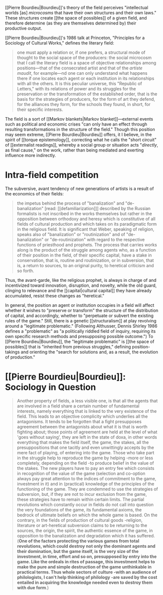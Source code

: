 [[Pierre Bourdieu|Bourdieu]]'s theory of the field perceives "intellectual worlds [as] _microcosms_ that have their own structures and their own laws." These structures create [[the space of possibles]] of a given field, and therefore determine (as they are themselves determined by) their productive output.

[[Pierre Bourdieu|Bourdieu]]'s 1986 talk at Princeton, "Principles for a Sociology of Cultural Works," defines the literary field:

> one must apply a relation or, if one prefers, a structural mode of thought to the social space of the producers: the social microcosm that I call the literary field is a space of objective relationships among positions—that of the consecrated artist and that of the _artiste maudit_, for example—nd one can only understand what happens there if one locates each agent or each institution in its relationships with all the others. It is this peculiar universe, this "Republic of Letters," with its relations of power and its struggles for the preservation or the transformation of the established order, that is the basis for the strategies of producers, for the form of art they defend, for the alliances they form, for the schools they found, in short, for their specific interests. 

The field is a sort of [[Markov blankets|Markov blanket]]—external events such as political and economic crises "can only have an effect through resulting transformations in the structure of the field." Though this position may seem extreme, [[Pierre Bourdieu|Bourdieu]] offers, it I believe, in the spirit of [[torque epistemology]], correcting what he calls the "short circuit" of [[externalist readings]], whereby a social group or situation acts "_directly_, as final cause," on the work, rather than being mediated and exerting influence more indirectly.

# Intra-field competition

The subversive, avant tendency of new generations of artists is a result of the economics of their fields:

> the impetus behind the process of "banalization" and "de-banalization" [read: [[defamiliarization]]] described by the Russian formalists is not inscribed in the works themselves but rather in the opposition between orthodoxy and heresy which is constitutive of all fields of cultural production and which takes on its paradigmatic form in the religious field. It is significant that Weber, speaking of religion, speaks also of "banalization" or "routinization" and of "de-banalization" or "de-routinization" with regard to the respective functions of priesthood and prophets. The process that carries works along is the product of the struggle among agents who, as a function of their position in the field, of their specific capital, have a stake in conservation, that is, routine and routinization, or in subversion, that is, a return to sources, to an original purity, to heretical criticism and so forth.

Thus, the avant-garde, like the religious prophet, is always in charge of and incentivized toward innovation, disruption, and novelty, while the old guard, clinging to relevance and the [[capital|cultural capital]] they have already accumulated, resist these changes as "heretical."

In general, the position an agent or institution occupies in a field will affect whether it wishes to "preserve or transform" the structure of the distribution of capital, and accordingly, whether to "perpetuate or subvert the existing rules of the game." Still, there is a genetic [[structuralism]] at play revolving around a "legitimate problematic." (Following Althusser, Dennis Shirley 1986 defines a "problematic" as "a politically riddled field of inquiry, requiring its own specific research methods and presupposing possible outcome.") To [[Pierre Bourdieu|Bourdieu]], the "legitimate problematic" is [[the space of possibles]] that is "inherited from previous struggles," defining position-takings and orienting the "search for solutions and, as a result, the evolution of production."

# [[Pierre Bourdieu|Bourdieu]]: Sociology in Question

> Another property of fields, a less visible one, is that all the agents that are involved in a field share a certain number of fundamental interests, namely everything that is linked to the very existence of the field. This leads to an objective complicity which underlies all the antagonisms. It tends to be forgotten that a  fight presupposes agreement between the antagonists about what it is that is worth fighting about; those points of agreement are held at the level of what 'goes without saying', they are left in the state of doxa, in other words everything that makes the field itself, the game, the stakes, all the presuppositions that one tacitly and even unwittingly accepts by the mere fact of playing, of entering into the game. Those who take part in the struggle help to reproduce the game by helping -more or less completely, depending on the field -to produce belief in the value of the stakes. The new players have to pay an entry fee which consists in recognition of the value of the game (selection and co-option always pay great attention to the indices of commitment to the game, investment in it) and in (practical) knowledge of the principles of the functioning of the game. They are condemned to use the strategies of subversion, but, if they are not to incur exclusion from the game, these strategies have to remain within certain limits. The partial revolutions which constantly occur in fields do not call into question the very foundations of the game, its fundamental axioms, the bedrock of ultimate beliefs on which the whole game is based. On the contrary, in the fields of production of cultural goods -religion, literature or art-heretical subversion claims to be returning to the sources, the origin, the spirit, the authentic essence of the game, in opposition to the banalization and degradation which it  has suffered. (**One of the factors protecting the various games from total revolutions, which could destroy not only the dominant agents and their domination, but the game itself, is the very size of the investment, in time, effort and so on, presupposed by entry into the game. Like the ordeals in rites of passage, this investment helps to make the pure and simple destruction of the game unthinkable in practical terms. Thus whole sectors of culture -with an audience of philologists, I can't help thinking of philology -are saved by the cost entailed in acquiring the knowledge needed even to destroy them with due form**.)